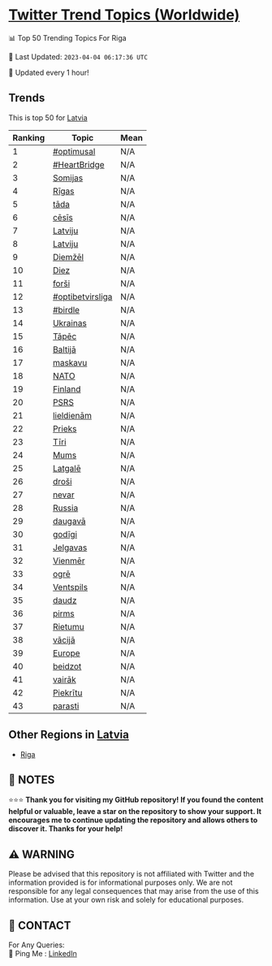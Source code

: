 [Twitter Trend Topics (Worldwide)](https://github.com/ErcinDedeoglu/Twitter-Trend-Topics)
==========


📊 Top 50 Trending Topics For Riga

📆 Last Updated: `2023-04-04 06:17:36 UTC`

🔧 Updated every 1 hour!


## Trends

This is top 50 for [Latvia](</Latvia>)

| Ranking | Topic | Mean |
| ------- | ------------ | ------------ |
| 1 | [#optimusal](http://twitter.com/search?q=%23optimusal) | N/A |
| 2 | [#HeartBridge](http://twitter.com/search?q=%23HeartBridge) | N/A |
| 3 | [Somijas](http://twitter.com/search?q=Somijas) | N/A |
| 4 | [Rīgas](http://twitter.com/search?q=R%c4%abgas) | N/A |
| 5 | [tāda](http://twitter.com/search?q=t%c4%81da) | N/A |
| 6 | [cēsīs](http://twitter.com/search?q=c%c4%93s%c4%abs) | N/A |
| 7 | [Latviju](http://twitter.com/search?q=Latviju) | N/A |
| 8 | [Latviju](http://twitter.com/search?q=Latviju) | N/A |
| 9 | [Diemžēl](http://twitter.com/search?q=Diem%c5%be%c4%93l) | N/A |
| 10 | [Diez](http://twitter.com/search?q=Diez) | N/A |
| 11 | [forši](http://twitter.com/search?q=for%c5%a1i) | N/A |
| 12 | [#optibetvirsliga](http://twitter.com/search?q=%23optibetvirsliga) | N/A |
| 13 | [#birdle](http://twitter.com/search?q=%23birdle) | N/A |
| 14 | [Ukrainas](http://twitter.com/search?q=Ukrainas) | N/A |
| 15 | [Tāpēc](http://twitter.com/search?q=T%c4%81p%c4%93c) | N/A |
| 16 | [Baltijā](http://twitter.com/search?q=Baltij%c4%81) | N/A |
| 17 | [maskavu](http://twitter.com/search?q=maskavu) | N/A |
| 18 | [NATO](http://twitter.com/search?q=NATO) | N/A |
| 19 | [Finland](http://twitter.com/search?q=Finland) | N/A |
| 20 | [PSRS](http://twitter.com/search?q=PSRS) | N/A |
| 21 | [lieldienām](http://twitter.com/search?q=lieldien%c4%81m) | N/A |
| 22 | [Prieks](http://twitter.com/search?q=Prieks) | N/A |
| 23 | [Tīri](http://twitter.com/search?q=T%c4%abri) | N/A |
| 24 | [Mums](http://twitter.com/search?q=Mums) | N/A |
| 25 | [Latgalē](http://twitter.com/search?q=Latgal%c4%93) | N/A |
| 26 | [droši](http://twitter.com/search?q=dro%c5%a1i) | N/A |
| 27 | [nevar](http://twitter.com/search?q=nevar) | N/A |
| 28 | [Russia](http://twitter.com/search?q=Russia) | N/A |
| 29 | [daugavā](http://twitter.com/search?q=daugav%c4%81) | N/A |
| 30 | [godīgi](http://twitter.com/search?q=god%c4%abgi) | N/A |
| 31 | [Jelgavas](http://twitter.com/search?q=Jelgavas) | N/A |
| 32 | [Vienmēr](http://twitter.com/search?q=Vienm%c4%93r) | N/A |
| 33 | [ogrē](http://twitter.com/search?q=ogr%c4%93) | N/A |
| 34 | [Ventspils](http://twitter.com/search?q=Ventspils) | N/A |
| 35 | [daudz](http://twitter.com/search?q=daudz) | N/A |
| 36 | [pirms](http://twitter.com/search?q=pirms) | N/A |
| 37 | [Rietumu](http://twitter.com/search?q=Rietumu) | N/A |
| 38 | [vācijā](http://twitter.com/search?q=v%c4%81cij%c4%81) | N/A |
| 39 | [Europe](http://twitter.com/search?q=Europe) | N/A |
| 40 | [beidzot](http://twitter.com/search?q=beidzot) | N/A |
| 41 | [vairāk](http://twitter.com/search?q=vair%c4%81k) | N/A |
| 42 | [Piekrītu](http://twitter.com/search?q=Piekr%c4%abtu) | N/A |
| 43 | [parasti](http://twitter.com/search?q=parasti) | N/A |



## Other Regions in [Latvia](</Latvia>)

* [Riga](</Latvia/Riga.md>)



## 📝 NOTES

⭐⭐⭐ **Thank you for visiting my GitHub repository! If you found the content helpful or valuable, leave a star on the repository to show your support. It encourages me to continue updating the repository and allows others to discover it. Thanks for your help!**


## ⚠️ WARNING

Please be advised that this repository is not affiliated with Twitter and the information provided is for informational purposes only. We are not responsible for any legal consequences that may arise from the use of this information. Use at your own risk and solely for educational purposes.


## 📨 CONTACT

 For Any Queries:  
            🏓 Ping Me : [LinkedIn](https://www.linkedin.com/in/ercindedeoglu/)
